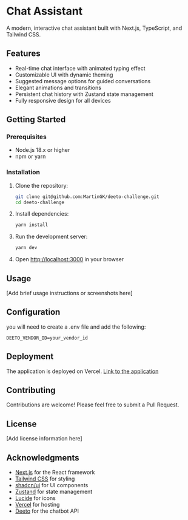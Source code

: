 # Chat Assistant

A modern, interactive chat assistant built with Next.js, TypeScript, and Tailwind CSS.

## Features

- Real-time chat interface with animated typing effect
- Customizable UI with dynamic theming
- Suggested message options for guided conversations
- Elegant animations and transitions
- Persistent chat history with Zustand state management
- Fully responsive design for all devices

## Getting Started

### Prerequisites

- Node.js 18.x or higher
- npm or yarn

### Installation

1. Clone the repository:
   ```bash
   git clone git@github.com:MartinGK/deeto-challenge.git
   cd deeto-challenge
   ```

2. Install dependencies:
   ```bash
   yarn install
   ```

3. Run the development server:
   ```bash
   yarn dev
   ```

4. Open [http://localhost:3000](http://localhost:3000) in your browser

## Usage

[Add brief usage instructions or screenshots here]

## Configuration
you will need to create a .env file and add the following:
```
DEETO_VENDOR_ID=your_vendor_id
```

## Deployment

The application is deployed on Vercel.
[Link to the application](https://deeto-challenge.vercel.app/)

## Contributing

Contributions are welcome! Please feel free to submit a Pull Request.

## License

[Add license information here]

## Acknowledgments

- [Next.js](https://nextjs.org/) for the React framework
- [Tailwind CSS](https://tailwindcss.com/) for styling
- [shadcn/ui](https://ui.shadcn.com/) for UI components
- [Zustand](https://github.com/pmndrs/zustand) for state management
- [Lucide](https://lucide.dev/) for icons
- [Vercel](https://vercel.com/) for hosting
- [Deeto](https://deeto.com/) for the chatbot API

